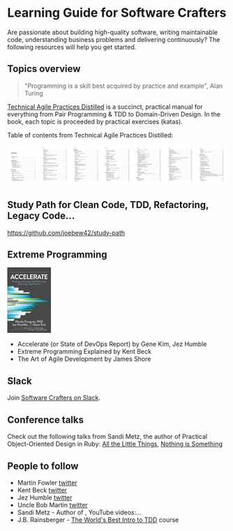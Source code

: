 # Learning Guide for Software Crafters

Are passionate about building high-quality software, writing maintainable code, understanding business problems and delivering continuously? The following resources will help you get started.

## Topics overview

> "Programming is a skill best acquired by practice and example", Alan Turing

[Technical Agile Practices Distilled](https://leanpub.com/agiletechnicalpracticesdistilled) is a succinct, practical manual for everything from Pair Programming & TDD to Domain-Driven Design. In the book, each topic is proceeded by practical exercises (katas).

Table of contents from Technical Agile Practices Distilled:

![Agile Technical Practices Distilled - Contents](/images/agile-technical-practices-distilled-contents.png)

## Study Path for Clean Code, TDD, Refactoring, Legacy Code...

https://github.com/joebew42/study-path

## Extreme Programming

<img src="/images/accelerate-cover.jpg" width="100">

- Accelerate (or State of DevOps Report) by Gene Kim, Jez Humble
- Extreme Programming Explained by Kent Beck
- The Art of Agile Development by James Shore

## Slack

Join [Software Crafters on Slack](http://slack.softwarecraftsmanship.org/).

## Conference talks

Check out the following talks from Sandi Metz, the author of Practical Object-Oriented Design in Ruby: [All the Little Things](https://youtu.be/8bZh5LMaSmE), [Nothing is Something](https://youtu.be/29MAL8pJImQ)

## People to follow

- Martin Fowler [twitter](https://twitter.com/martinfowler)
- Kent Beck [twitter](https://twitter.com/KentBeck)
- Jez Humble [twitter](https://twitter.com/jezhumble)
- Uncle Bob Martin [twitter](https://twitter.com/unclebobmartin)
- Sandi Metz - Author of , YouTube videos:...
- J.B. Rainsberger - [The World's Best Intro to TDD](https://online-training.jbrains.ca/p/wbitdd-01) course